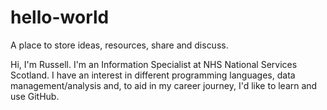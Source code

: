 # hello-world
A place to store ideas, resources, share and discuss.

Hi, I'm Russell. I'm an Information Specialist at NHS National Services Scotland. I have an interest in different programming languages, data management/analysis and, to aid in my career journey, I'd like to learn and use GitHub.
